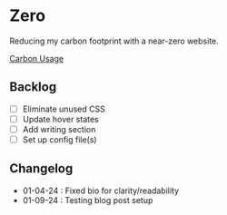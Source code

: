 # Zero
Reducing my carbon footprint with a near-zero website.

[Carbon Usage](https://digitalbeacon.co/report/calebjolliffe-co)

## Backlog
- [ ] Eliminate unused CSS
- [ ] Update hover states
- [ ] Add writing section
- [ ] Set up config file(s)

## Changelog
- 01-04-24 : Fixed bio for clarity/readability
- 01-09-24 : Testing blog post setup
